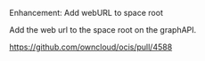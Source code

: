Enhancement: Add webURL to space root

Add the web url to the space root on the graphAPI.

https://github.com/owncloud/ocis/pull/4588
